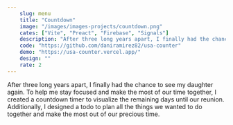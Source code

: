 ```yaml
---
    slug: menu
    title: "Countdown"
    image: "/images/images-projects/countdown.png"
    cates: ["Vite", "Preact", "Firebase", "Signals"]
    description: "After three long years apart, I finally had the chance to see my daughter again. To help me stay focused and make the most of our time together, I created a countdown timer to visualize the remaining days until our reunion. Additionally, I designed a todo to plan all the things we wanted to do together and make the most out of our precious time."
    code: "https://github.com/daniramirez82/usa-counter"
    demo: "https://usa-counter.vercel.app/"
    design: ""
    rate: 2
---
```

After three long years apart, I finally had the chance to see my daughter again. To help me stay focused and make the most of our time together, I created a countdown timer to visualize the remaining days until our reunion. Additionally, I designed a todo to plan all the things we wanted to do together and make the most out of our precious time.